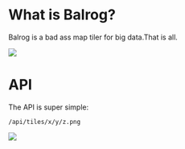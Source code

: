 # What is Balrog? 

Balrog is a bad ass map tiler for big data.That is all.

![](http://files.sharenator.com/Balrog_RE_Minecraft-s500x375-163467.jpg)

# API

The API is super simple:

`/api/tiles/x/y/z.png`

![](http://i.imgur.com/J6t9o.png)